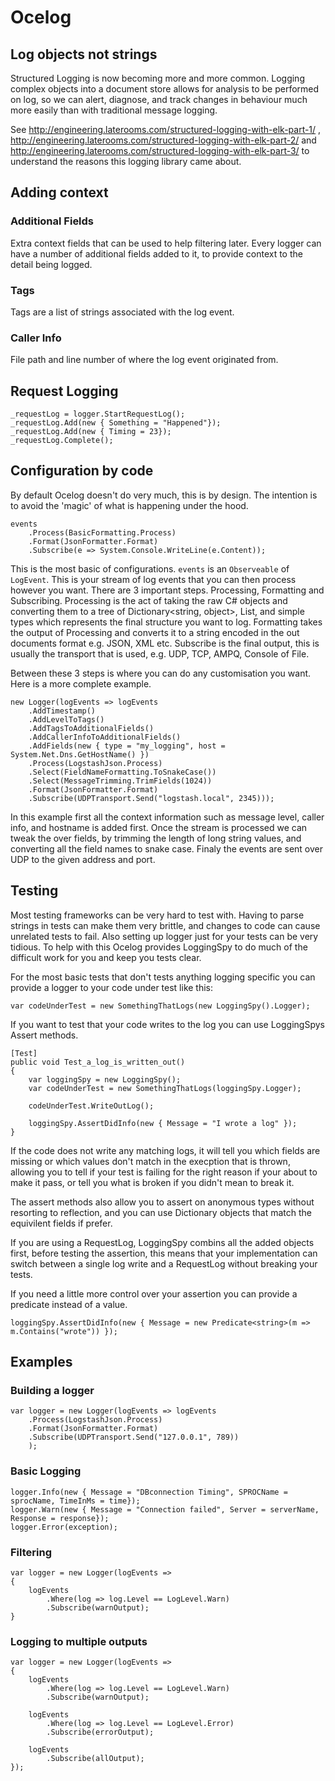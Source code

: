 # Ocelog

## Log objects not strings

Structured Logging is now becoming more and more common. Logging complex objects into a document store allows for analysis to be performed on log, so we can alert, diagnose, and track changes in behaviour much more easily than with traditional message logging.

See http://engineering.laterooms.com/structured-logging-with-elk-part-1/ , http://engineering.laterooms.com/structured-logging-with-elk-part-2/ and http://engineering.laterooms.com/structured-logging-with-elk-part-3/ to understand the reasons this logging library came about.

## Adding context

### Additional Fields

Extra context fields that can be used to help filtering later. Every logger can have a number of additional fields added to it, to provide context to the detail being logged.

### Tags

Tags are a list of strings associated with the log event.

### Caller Info

File path and line number of where the log event originated from.

## Request Logging

    _requestLog = logger.StartRequestLog();
    _requestLog.Add(new { Something = "Happened"});
    _requestLog.Add(new { Timing = 23});
    _requestLog.Complete();

## Configuration by code

By default Ocelog doesn't do very much, this is by design. The intention is to avoid the 'magic' of what is
happening under the hood.

    events 
        .Process(BasicFormatting.Process) 
        .Format(JsonFormatter.Format) 
        .Subscribe(e => System.Console.WriteLine(e.Content)); 

This is the most basic of configurations. `events` is an `Observeable` of `LogEvent`. This is your stream of log events that you can then process however you want. There are 3 important steps. Processing, Formatting and Subscribing. Processing is the act of taking the raw C# objects and converting them to a tree of Dictionary<string, object>, List<object>, and simple types which represents the final structure you want to log. Formatting takes the output of Processing and converts it to a string encoded in the out documents format e.g. JSON, XML etc. Subscribe is the final output, this is usually the transport that is used, e.g. UDP, TCP, AMPQ, Console of File.

Between these 3 steps is where you can do any customisation you want. Here is a more complete example.

    new Logger(logEvents => logEvents
        .AddTimestamp()
        .AddLevelToTags()
        .AddTagsToAdditionalFields()
        .AddCallerInfoToAdditionalFields()
        .AddFields(new { type = "my_logging", host = System.Net.Dns.GetHostName() })
        .Process(LogstashJson.Process)
        .Select(FieldNameFormatting.ToSnakeCase())
        .Select(MessageTrimming.TrimFields(1024))
        .Format(JsonFormatter.Format)
        .Subscribe(UDPTransport.Send("logstash.local", 2345)));

In this example first all the context information such as message level, caller info, and hostname is added first. Once the stream is processed we can tweak the over fields, by trimming the length of long string values, and converting all the field names to snake case. Finaly the events are sent over UDP to the given address and port.

## Testing

Most testing frameworks can be very hard to test with. Having to parse strings in tests can make them very brittle, and changes to code can cause unrelated tests to fail. Also setting up logger just for your tests can be very tidious. To help with this Ocelog provides LoggingSpy to do much of the difficult work for you and keep you tests clear.

For the most basic tests that don't tests anything logging specific you can provide a logger to your code under test like this:

    var codeUnderTest = new SomethingThatLogs(new LoggingSpy().Logger);

If you want to test that your code writes to the log you can use LoggingSpys Assert methods.

    [Test]
    public void Test_a_log_is_written_out()
    {
        var loggingSpy = new LoggingSpy();
        var codeUnderTest = new SomethingThatLogs(loggingSpy.Logger);
        
        codeUnderTest.WriteOutLog();
        
        loggingSpy.AssertDidInfo(new { Message = "I wrote a log" });
    }

If the code does not write any matching logs, it will tell you which fields are missing or which values don't match in the execption that is thrown, allowing you to tell if your test is failing for the right reason if your about to make it pass, or tell you what is broken if you didn't mean to break it.

The assert methods also allow you to assert on anonymous types without resorting to reflection, and you can use Dictionary objects that match the equivilent fields if prefer.

If you are using a RequestLog, LoggingSpy combins all the added objects first, before testing the assertion, this means that your implementation can switch between a single log write and a RequestLog without breaking your tests.

If you need a little more control over your assertion you can provide a predicate instead of a value.

    loggingSpy.AssertDidInfo(new { Message = new Predicate<string>(m => m.Contains("wrote")) });


## Examples

### Building a logger

    var logger = new Logger(logEvents => logEvents
        .Process(LogstashJson.Process)
        .Format(JsonFormatter.Format)
        .Subscribe(UDPTransport.Send("127.0.0.1", 789))
        );

### Basic Logging

    logger.Info(new { Message = "DBconnection Timing", SPROCName = sprocName, TimeInMs = time});
    logger.Warn(new { Message = "Connection failed", Server = serverName, Response = response});
    logger.Error(exception);

### Filtering

    var logger = new Logger(logEvents =>
    {
        logEvents
            .Where(log => log.Level == LogLevel.Warn)
            .Subscribe(warnOutput);
    }

### Logging to multiple outputs

    var logger = new Logger(logEvents =>
    {
        logEvents
            .Where(log => log.Level == LogLevel.Warn)
            .Subscribe(warnOutput);

        logEvents
            .Where(log => log.Level == LogLevel.Error)
            .Subscribe(errorOutput);

        logEvents
            .Subscribe(allOutput);
    });

